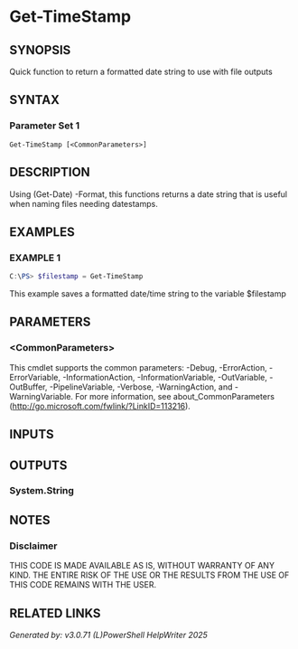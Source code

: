 ﻿# Get-TimeStamp

## SYNOPSIS
Quick function to return a formatted date string to use with file outputs

## SYNTAX

### Parameter Set 1
```
Get-TimeStamp [<CommonParameters>]
```

## DESCRIPTION
Using (Get-Date) -Format, this functions returns a date string that is useful when naming files needing datestamps.


## EXAMPLES

### EXAMPLE 1

```powershell
C:\PS> $filestamp = Get-TimeStamp
```

This example saves a formatted date/time string to the variable $filestamp

## PARAMETERS

### \<CommonParameters\>
This cmdlet supports the common parameters: -Debug, -ErrorAction, -ErrorVariable, -InformationAction, -InformationVariable, -OutVariable, -OutBuffer, -PipelineVariable, -Verbose, -WarningAction, and -WarningVariable. For more information, see about_CommonParameters (http://go.microsoft.com/fwlink/?LinkID=113216).

## INPUTS

## OUTPUTS

### System.String


## NOTES

### Disclaimer
THIS CODE IS MADE AVAILABLE AS IS, WITHOUT WARRANTY OF ANY KIND. THE ENTIRE RISK OF THE USE OR THE RESULTS FROM THE USE OF THIS CODE REMAINS WITH THE USER.

## RELATED LINKS


*Generated by: v3.0.71 (L)PowerShell HelpWriter 2025*
